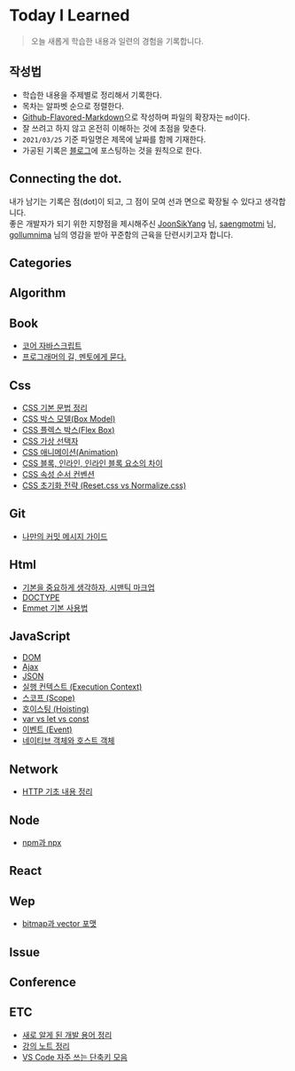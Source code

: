 # Today I Learned

> 오늘 새롭게 학습한 내용과 일련의 경험을 기록합니다. <br>

## 작성법

- 학습한 내용을 주제별로 정리해서 기록한다.
- 목차는 알파벳 순으로 정렬한다.
- <a href="https://guides.github.com/features/mastering-markdown/#GitHub-flavored-markdown">Github-Flavored-Markdown</a>으로 작성하며 파일의 확장자는 `md`이다.
- 잘 쓰려고 하지 않고 온전히 이해하는 것에 초점을 맞춘다.
- `2021/03/25` 기준 파일명은 제목에 날짜를 함께 기재한다.
- 가공된 기록은 <a href="https://hyuns.netlify.app">블로그</a>에 포스팅하는 것을 원칙으로 한다.

## Connecting the dot.

내가 남기는 기록은 점(dot)이 되고, 그 점이 모여 선과 면으로 확장될 수 있다고 생각합니다.<br>
좋은 개발자가 되기 위한 지향점을 제시해주신 <a href="https://github.com/joonsikyang">JoonSikYang</a> 님, <a href="https://github.com/saengmotmi">saengmotmi</a> 님, <a href="https://github.com/gollumnima">gollumnima</a> 님의 영감을 받아 꾸준함의 근육을 단련시키고자 합니다.

## Categories

## Algorithm

## Book

- [코어 자바스크립트](book/corejs/README.md)
- [프로그래머의 길, 멘토에게 묻다.](book/apprenticeship-patterns.md)

## Css

- [CSS 기본 문법 정리](css/210408_css-basics.md)
- [CSS 박스 모델(Box Model)](css/210409_css-box-model.md)
- [CSS 플렉스 박스(Flex Box)](css/2104030_css-flex.md)
- [CSS 가상 선택자](css/root-selector.md)
- [CSS 애니메이션(Animation)](css/210429_css-animations.md)
- [CSS 블록, 인라인, 인라인 블록 요소의 차이](css/210404_block-inline-inline-block.md)
- [CSS 속성 순서 컨벤션](css/210504-css-property-order.md)
- [CSS 초기화 전략 (Reset.css vs Normalize.css)](css/210405_reset-css.md)

## Git

- [나만의 커밋 메시지 가이드](git/my-commit-guide.md)

## Html

- [기본을 중요하게 생각하자, 시맨틱 마크업](html/semantic.md)
- [DOCTYPE](html/210404_doctype.md)
- [Emmet 기본 사용법](html/210406_emmet.md)

## JavaScript

- [DOM](https://github.com/sunghyunjeonme/exploring-dom)
- [Ajax](javascript/ajax.md)
- [JSON](javascript/json.md)
- [실행 컨텍스트 (Execution Context)](javascript/execution-context.md)
- [스코프 (Scope)](javascript/scope.md)
- [호이스팅 (Hoisting)](javascript/210325_hosting.md)
- [var vs let vs const](javascript/210325_var-let-const.md)
- [이벤트 (Event)](javascript/event.md)
- [네이티브 객체와 호스트 객체](javascript/210331_native-host.md)

## Network

- [HTTP 기초 내용 정리](network/210410_http-basics.md)

## Node

- [npm과 npx](node/210423_npm-npx.md)

## React

## Wep

- [bitmap과 vector 포맷](web/210404_bitmap-vector.md)

## Issue

## Conference

## ETC

- [새로 알게 된 개발 용어 정리](etc/dictionary.md)
- [강의 노트 정리](etc/note/fastcampus/../README.md)
- [VS Code 자주 쓰는 단축키 모음](etc/vscode_usage.md)
